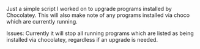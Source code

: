 Just a simple script I worked on to upgrade programs installed by Chocolatey. This will also make note of any programs installed via choco which are currently running. 

Issues:
Currently it will stop all running programs which are listed as being installed via chocolatey, regardless if an upgrade is needed.
